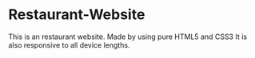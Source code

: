 # Restaurant-Website
This is an restaurant website. Made by using pure HTML5 and CSS3
It is also responsive to all device lengths.
